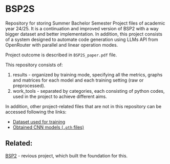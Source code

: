 # BSP2S
Repository for storing Summer Bachelor Semester Project files of academic year 24/25. It is a continuation and improved version of BSP2 with a way bigger dataset and better implementation. In addition, this project consists of a system designed to automate code generation using LLMs API from OpenRouter with parallel and linear operation modes.

Project outcome is described in ```BSP2S_paper.pdf``` file.

This repository consists of:
1. results - organized by training mode, specifying all the metrics, graphs and matrices for each model and each training setting (raw or preprocessed).
2. work_tools - separated by categories, each consisting of python codes, used in the project to achieve different aims.

In addition, other project-related files that are not in this repository can be accessed following the links:
- [Dataset used for training](https://huggingface.co/datasets/erikonis/BSP2S-dataset)
- [Obtained CNN models (```.pth``` files)](https://huggingface.co/erikonis/BSP2S-models)


## Related:
[BSP2](https://github.com/erikonis/BSP2) - revious project, which built the foundation for this.
